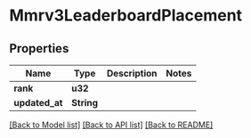 # Mmrv3LeaderboardPlacement

## Properties

Name | Type | Description | Notes
------------ | ------------- | ------------- | -------------
**rank** | **u32** |  | 
**updated_at** | **String** |  | 

[[Back to Model list]](../README.md#documentation-for-models) [[Back to API list]](../README.md#documentation-for-api-endpoints) [[Back to README]](../README.md)


